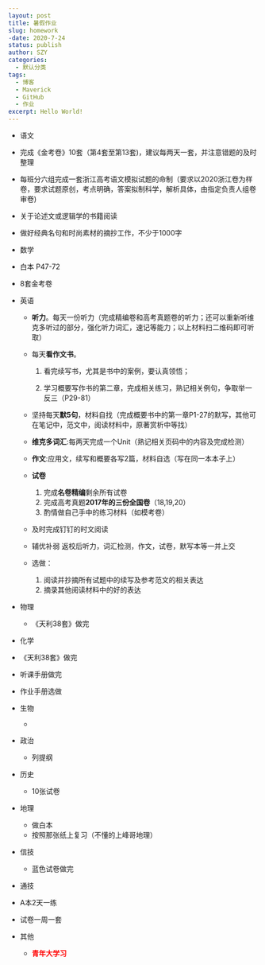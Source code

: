 ```yaml
---
layout: post
title: 暑假作业
slug: homework
-date: 2020-7-24
status: publish
author: SZY
categories: 
  - 默认分类
tags: 
  - 博客
  - Maverick
  - GitHub
  - 作业
excerpt: Hello World!
---
```


*  语文

  * 完成《金考卷》10套（第4套至第13套)，建议每两天一套，并注意错题的及时整理
  * 每班分六组完成一套浙江高考语文模拟试题的命制（要求以2020浙江卷为样卷，要求试题原创，考点明确，答案拟制科学，解析具体，由指定负责人组卷审卷)
  * 关于论述文或逻辑学的书籍阅读
  * 做好经典名句和时尚素材的摘抄工作，不少于1000字

*  数学

  * 白本 P47-72
  * 8套金考卷

* 英语

  * **听力**。每天一份听力（完成精编卷和高考真题卷的听力；还可以重新听维克多听过的部分，强化听力词汇，速记等能力；以上材料扫二维码即可听取）
  
  * 每天**看作文书**。
  
    1. 看完续写书，尤其是书中的案例，要认真领悟；
  
    2. 学习概要写作书的第二章，完成相关练习，熟记相关例句，争取举一反三（P29-81）
    
  * 坚持每天**默5句**，材料自找（完成概要书中的第一章P1-27的默写，其他可在笔记中，范文中，阅读材料中，原著赏析中等找）
  
  * **维克多词汇**:每两天完成一个Unit（熟记相关页码中的内容及完成检测）
  
  * **作文**:应用文，续写和概要各写2篇，材料自选（写在同一本本子上）
  
  * **试卷**
  
     1. 完成**名卷精编**剩余所有试卷
     2. 完成高考真题**2017年的三份全国卷**（18,19,20）
     3. 酌情做自己手中的练习材料（如模考卷）
  * 及时完成钉钉的时文阅读
  * 辅优补弱
   返校后听力，词汇检测，作文，试卷，默写本等一并上交
  *  选做：
     1. 阅读并抄摘所有试题中的续写及参考范文的相关表达
     2. 摘录其他阅读材料中的好的表达

* 物理

  * 《天利38套》做完

*  化学

  * 《天利38套》做完
  * 听课手册做完
  * 作业手册选做

* 生物

  * 

* 政治

  * 列提纲

* 历史

  * 10张试卷

* 地理

  * 做白本
  * 按照那张纸上复习（不懂的上峰哥地理）

* 信技

  * 蓝色试卷做完

*  通技

  * A本2天一练
  * 试卷一周一套

* 其他

  * <font color=red>**青年大学习**</font>
